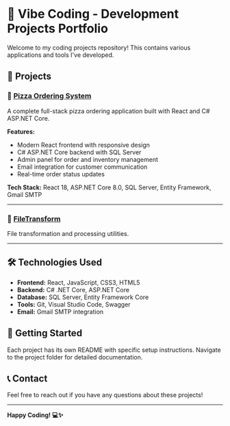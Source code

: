 # 🚀 Vibe Coding - Development Projects Portfolio

Welcome to my coding projects repository! This contains various applications and tools I've developed.

## 📁 Projects

### 🍕 [Pizza Ordering System](./pizza-ordering-system/)
A complete full-stack pizza ordering application built with React and C# ASP.NET Core.

**Features:**
- Modern React frontend with responsive design
- C# ASP.NET Core backend with SQL Server
- Admin panel for order and inventory management
- Email integration for customer communication
- Real-time order status updates

**Tech Stack:** React 18, ASP.NET Core 8.0, SQL Server, Entity Framework, Gmail SMTP

---

### 📁 [FileTransform](./FileTransform/)
File transformation and processing utilities.

---

## 🛠️ Technologies Used

- **Frontend:** React, JavaScript, CSS3, HTML5
- **Backend:** C# .NET Core, ASP.NET Core
- **Database:** SQL Server, Entity Framework Core
- **Tools:** Git, Visual Studio Code, Swagger
- **Email:** Gmail SMTP integration

## 🚀 Getting Started

Each project has its own README with specific setup instructions. Navigate to the project folder for detailed documentation.

## 📞 Contact

Feel free to reach out if you have any questions about these projects!

---

**Happy Coding! 💻✨**